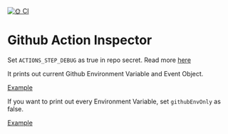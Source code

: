 [![🌞 CI](https://github.com/maxisam/action-inspector/actions/workflows/CI.yml/badge.svg)](https://github.com/maxisam/action-inspector/actions/workflows/CI.yml)

# Github Action Inspector

Set `ACTIONS_STEP_DEBUG` as true in repo secret. Read more [here](https://docs.github.com/en/actions/monitoring-and-troubleshooting-workflows/enabling-debug-logging#enabling-step-debug-logging)

It prints out current Github Environment Variable and Event Object.

[Example](https://github.com/maxisam/action-inspector/runs/5283824454?check_suite_focus=true#step:3:29)

If you want to print out every Environment Variable, set `githubEnvOnly` as false.

[Example](https://github.com/maxisam/action-inspector/blob/main/.github/workflows/CI.yml)
